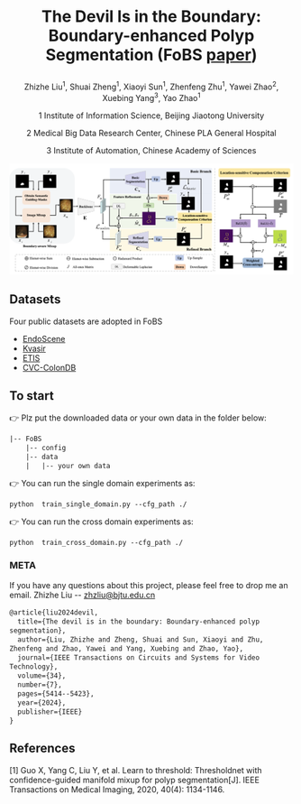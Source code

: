 # <p align="center">The Devil Is in the Boundary: Boundary-enhanced Polyp Segmentation (FoBS [paper](https://ieeexplore.ieee.org/abstract/document/10378660))</p>
<p align="center">Zhizhe Liu<sup>1</sup>, Shuai Zheng<sup>1</sup>, Xiaoyi Sun<sup>1</sup>, Zhenfeng Zhu<sup>1</sup>, Yawei Zhao<sup>2</sup>, Xuebing Yang<sup>3</sup>, Yao Zhao<sup>1</sup></p>
<p align="center">1 Institute of Information Science, Beijing Jiaotong University</p>
<p align="center">2 Medical Big Data Research Center, Chinese PLA General Hospital</p>
<p align="center">3 Institute of Automation, Chinese Academy of Sciences</p>

![image](./img/FoBS.png)

## Datasets
Four public datasets are adopted in FoBS


* [EndoScene](https://arxiv.org/abs/1612.00799)
* [Kvasir](https://arxiv.org/abs/1911.07069)
* [ETIS](https://link.springer.com/article/10.1007/s11548-013-0926-3)
* [CVC-ColonDB](https://ieeexplore.ieee.org/document/7294676)


## To start
👉 Plz put the downloaded data or your own data in the folder below:
```
|-- FoBS
    |-- config
    |-- data
    |   |-- your own data
```

👉 You can run the single domain experiments as:

```
python  train_single_domain.py --cfg_path ./
```

👉 You can run the cross domain experiments as:

```
python  train_cross_domain.py --cfg_path ./
```


### META
If you have any questions about this project, please feel free to drop me an email.
Zhizhe Liu -- zhzliu@bjtu.edu.cn
```
@article{liu2024devil,
  title={The devil is in the boundary: Boundary-enhanced polyp segmentation},
  author={Liu, Zhizhe and Zheng, Shuai and Sun, Xiaoyi and Zhu, Zhenfeng and Zhao, Yawei and Yang, Xuebing and Zhao, Yao},
  journal={IEEE Transactions on Circuits and Systems for Video Technology},
  volume={34},
  number={7},
  pages={5414--5423},
  year={2024},
  publisher={IEEE}
}
```


## References
[1] Guo X, Yang C, Liu Y, et al. Learn to threshold: Thresholdnet with confidence-guided manifold mixup for polyp segmentation[J]. IEEE Transactions on Medical Imaging, 2020, 40(4): 1134-1146.
